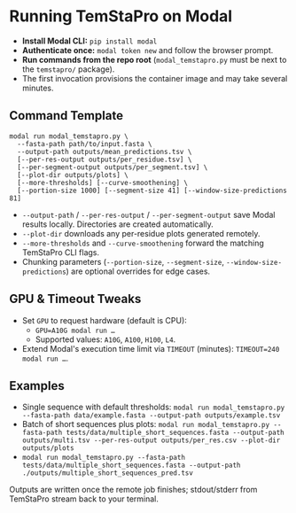 # Running TemStaPro on Modal

- **Install Modal CLI:** `pip install modal`
- **Authenticate once:** `modal token new` and follow the browser prompt.
- **Run commands from the repo root** (`modal_temstapro.py` must be next to the `temstapro/` package).
- The first invocation provisions the container image and may take several minutes.

## Command Template

```
modal run modal_temstapro.py \
  --fasta-path path/to/input.fasta \
  --output-path outputs/mean_predictions.tsv \
  [--per-res-output outputs/per_residue.tsv] \
  [--per-segment-output outputs/per_segment.tsv] \
  [--plot-dir outputs/plots] \
  [--more-thresholds] [--curve-smoothening] \
  [--portion-size 1000] [--segment-size 41] [--window-size-predictions 81]
```

- `--output-path` / `--per-res-output` / `--per-segment-output` save Modal results locally. Directories are created automatically.
- `--plot-dir` downloads any per-residue plots generated remotely.
- `--more-thresholds` and `--curve-smoothening` forward the matching TemStaPro CLI flags.
- Chunking parameters (`--portion-size`, `--segment-size`, `--window-size-predictions`) are optional overrides for edge cases.

## GPU & Timeout Tweaks

- Set `GPU` to request hardware (default is CPU):
  - `GPU=A10G modal run …`
  - Supported values: `A10G`, `A100`, `H100`, `L4`.
- Extend Modal's execution time limit via `TIMEOUT` (minutes): `TIMEOUT=240 modal run …`.

## Examples

- Single sequence with default thresholds:
  `modal run modal_temstapro.py --fasta-path data/example.fasta --output-path outputs/example.tsv`
- Batch of short sequences plus plots:
  `modal run modal_temstapro.py --fasta-path tests/data/multiple_short_sequences.fasta --output-path outputs/multi.tsv --per-res-output outputs/per_res.csv --plot-dir outputs/plots`
- `modal run modal_temstapro.py --fasta-path tests/data/multiple_short_sequences.fasta --output-path ./outputs/multiple_short_sequences_pred.tsv`

Outputs are written once the remote job finishes; stdout/stderr from TemStaPro stream back to your terminal.
